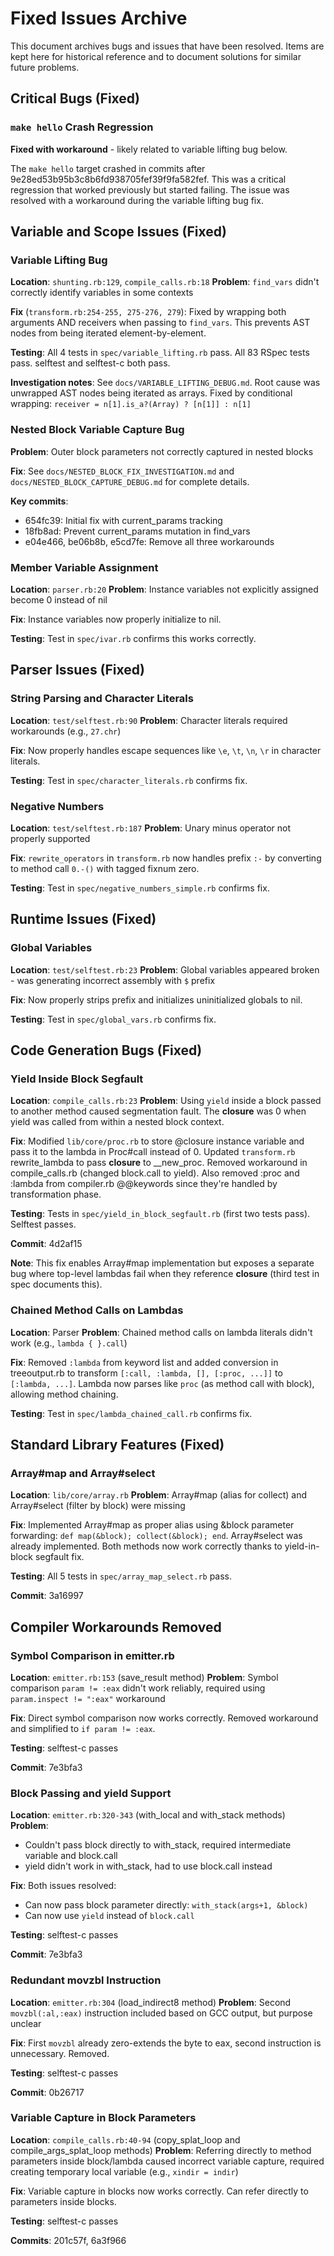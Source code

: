 # Fixed Issues Archive

This document archives bugs and issues that have been resolved. Items are kept here for historical reference and to document solutions for similar future problems.

## Critical Bugs (Fixed)

### `make hello` Crash Regression
**Fixed with workaround** - likely related to variable lifting bug below.

The `make hello` target crashed in commits after 9e28ed53b95b3c8b6fd938705fef39f9fa582fef. This was a critical regression that worked previously but started failing. The issue was resolved with a workaround during the variable lifting bug fix.

## Variable and Scope Issues (Fixed)

### Variable Lifting Bug
**Location**: `shunting.rb:129`, `compile_calls.rb:18`
**Problem**: `find_vars` didn't correctly identify variables in some contexts

**Fix** (`transform.rb:254-255, 275-276, 279`): Fixed by wrapping both arguments AND receivers when passing to `find_vars`. This prevents AST nodes from being iterated element-by-element.

**Testing**: All 4 tests in `spec/variable_lifting.rb` pass. All 83 RSpec tests pass. selftest and selftest-c both pass.

**Investigation notes**: See `docs/VARIABLE_LIFTING_DEBUG.md`. Root cause was unwrapped AST nodes being iterated as arrays. Fixed by conditional wrapping: `receiver = n[1].is_a?(Array) ? [n[1]] : n[1]`

### Nested Block Variable Capture Bug
**Problem**: Outer block parameters not correctly captured in nested blocks

**Fix**: See `docs/NESTED_BLOCK_FIX_INVESTIGATION.md` and `docs/NESTED_BLOCK_CAPTURE_DEBUG.md` for complete details.

**Key commits**:
- 654fc39: Initial fix with current_params tracking
- 18fb8ad: Prevent current_params mutation in find_vars
- e04e466, be06b8b, e5cd7fe: Remove all three workarounds

### Member Variable Assignment
**Location**: `parser.rb:20`
**Problem**: Instance variables not explicitly assigned become 0 instead of nil

**Fix**: Instance variables now properly initialize to nil.

**Testing**: Test in `spec/ivar.rb` confirms this works correctly.

## Parser Issues (Fixed)

### String Parsing and Character Literals
**Location**: `test/selftest.rb:90`
**Problem**: Character literals required workarounds (e.g., `27.chr`)

**Fix**: Now properly handles escape sequences like `\e`, `\t`, `\n`, `\r` in character literals.

**Testing**: Test in `spec/character_literals.rb` confirms fix.

### Negative Numbers
**Location**: `test/selftest.rb:187`
**Problem**: Unary minus operator not properly supported

**Fix**: `rewrite_operators` in `transform.rb` now handles prefix `:-` by converting to method call `0.-()` with tagged fixnum zero.

**Testing**: Test in `spec/negative_numbers_simple.rb` confirms fix.

## Runtime Issues (Fixed)

### Global Variables
**Location**: `test/selftest.rb:23`
**Problem**: Global variables appeared broken - was generating incorrect assembly with `$` prefix

**Fix**: Now properly strips prefix and initializes uninitialized globals to nil.

**Testing**: Test in `spec/global_vars.rb` confirms fix.

## Code Generation Bugs (Fixed)

### Yield Inside Block Segfault
**Location**: `compile_calls.rb:23`
**Problem**: Using `yield` inside a block passed to another method caused segmentation fault. The __closure__ was 0 when yield was called from within a nested block context.

**Fix**: Modified `lib/core/proc.rb` to store @closure instance variable and pass it to the lambda in Proc#call instead of 0. Updated `transform.rb` rewrite_lambda to pass __closure__ to __new_proc. Removed workaround in compile_calls.rb (changed block.call to yield). Also removed :proc and :lambda from compiler.rb @@keywords since they're handled by transformation phase.

**Testing**: Tests in `spec/yield_in_block_segfault.rb` (first two tests pass). Selftest passes.

**Commit**: 4d2af15

**Note**: This fix enables Array#map implementation but exposes a separate bug where top-level lambdas fail when they reference __closure__ (third test in spec documents this).

### Chained Method Calls on Lambdas
**Location**: Parser
**Problem**: Chained method calls on lambda literals didn't work (e.g., `lambda { }.call`)

**Fix**: Removed `:lambda` from keyword list and added conversion in treeoutput.rb to transform `[:call, :lambda, [], [:proc, ...]]` to `[:lambda, ...]`. Lambda now parses like `proc` (as method call with block), allowing method chaining.

**Testing**: Test in `spec/lambda_chained_call.rb` confirms fix.

## Standard Library Features (Fixed)

### Array#map and Array#select
**Location**: `lib/core/array.rb`
**Problem**: Array#map (alias for collect) and Array#select (filter by block) were missing

**Fix**: Implemented Array#map as proper alias using &block parameter forwarding: `def map(&block); collect(&block); end`. Array#select was already implemented. Both methods now work correctly thanks to yield-in-block segfault fix.

**Testing**: All 5 tests in `spec/array_map_select.rb` pass.

**Commit**: 3a16997

## Compiler Workarounds Removed

### Symbol Comparison in emitter.rb
**Location**: `emitter.rb:153` (save_result method)
**Problem**: Symbol comparison `param != :eax` didn't work reliably, required using `param.inspect != ":eax"` workaround

**Fix**: Direct symbol comparison now works correctly. Removed workaround and simplified to `if param != :eax`.

**Testing**: selftest-c passes

**Commit**: 7e3bfa3

### Block Passing and yield Support
**Location**: `emitter.rb:320-343` (with_local and with_stack methods)
**Problem**:
- Couldn't pass block directly to with_stack, required intermediate variable and block.call
- yield didn't work in with_stack, had to use block.call instead

**Fix**: Both issues resolved:
- Can now pass block parameter directly: `with_stack(args+1, &block)`
- Can now use `yield` instead of `block.call`

**Testing**: selftest-c passes

**Commit**: 7e3bfa3

### Redundant movzbl Instruction
**Location**: `emitter.rb:304` (load_indirect8 method)
**Problem**: Second `movzbl(:al,:eax)` instruction included based on GCC output, but purpose unclear

**Fix**: First `movzbl` already zero-extends the byte to eax, second instruction is unnecessary. Removed.

**Testing**: selftest-c passes

**Commit**: 0b26717

### Variable Capture in Block Parameters
**Location**: `compile_calls.rb:40-94` (copy_splat_loop and compile_args_splat_loop methods)
**Problem**: Referring directly to method parameters inside block/lambda caused incorrect variable capture, required creating temporary local variable (e.g., `xindir = indir`)

**Fix**: Variable capture in blocks now works correctly. Can refer directly to parameters inside blocks.

**Testing**: selftest-c passes

**Commits**: 201c57f, 6a3f966
